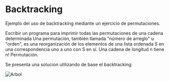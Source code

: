 # Backtracking
 Ejemplo del uso de backtracking mediante un ejercicio de permutaciones.
 
 Escribir un programa para imprimir todas las permutaciones de una cadena determinada
 Una permutación, también llamada "número de arreglo" u "orden", es una 
 reorganización de los elementos de una lista ordenada S en una correspondencia uno a
 uno con S en sí. Una cadena de longitud n tiene n! Permutación.
 
 Se presenta una solucion utilizando de base el backtracking:
 
 ![Arbol](https://user-images.githubusercontent.com/79272087/111920291-23f7d180-8a5c-11eb-80cd-5f3f06ad1680.JPG)

